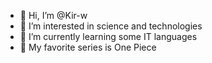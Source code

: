 - 👋 Hi, I’m @Kir-w
- 👀 I’m interested in science and technologies
- 🌱 I’m currently learning some IT languages
- 💞️ My favorite series is One Piece
